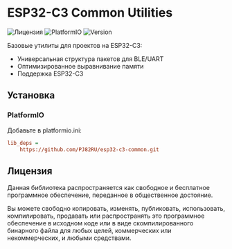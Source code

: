 # ESP32-C3 Common Utilities

![Лицензия](https://img.shields.io/badge/license-Unlicense-blue.svg)
![PlatformIO](https://img.shields.io/badge/platform-ESP32--C3-green.svg)
![Version](https://img.shields.io/badge/version-0.0.1-orange)

Базовые утилиты для проектов на ESP32-C3:

- Универсальная структура пакетов для BLE/UART
- Оптимизированное выравнивание памяти
- Поддержка ESP32-C3

## Установка

### PlatformIO

Добавьте в platformio.ini:

```ini
lib_deps =
    https://github.com/PJ82RU/esp32-c3-common.git
```

## Лицензия

Данная библиотека распространяется как свободное и бесплатное программное обеспечение, переданное в общественное достояние.

Вы можете свободно копировать, изменять, публиковать, использовать, компилировать, продавать или распространять это программное обеспечение в исходном коде или в виде скомпилированного бинарного файла для любых целей, коммерческих или некоммерческих, и любыми средствами.